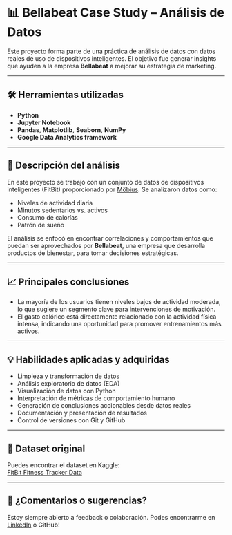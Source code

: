 # 📊 Bellabeat Case Study – Análisis de Datos

Este proyecto forma parte de una práctica de análisis de datos con datos reales de uso de dispositivos inteligentes. El objetivo fue generar insights que ayuden a la empresa **Bellabeat** a mejorar su estrategia de marketing.

---

## 🛠️ Herramientas utilizadas

- **Python**  
- **Jupyter Notebook**  
- **Pandas**, **Matplotlib**, **Seaborn**, **NumPy**
- **Google Data Analytics framework**  

---

## 📌 Descripción del análisis

En este proyecto se trabajó con un conjunto de datos de dispositivos inteligentes (FitBit) proporcionado por [Möbius](https://www.kaggle.com/datasets/arashnic/fitbit). Se analizaron datos como:

- Niveles de actividad diaria
- Minutos sedentarios vs. activos
- Consumo de calorías
- Patrón de sueño

El análisis se enfocó en encontrar correlaciones y comportamientos que puedan ser aprovechados por **Bellabeat**, una empresa que desarrolla productos de bienestar, para tomar decisiones estratégicas.

---

## 📈 Principales conclusiones

- La mayoría de los usuarios tienen niveles bajos de actividad moderada, lo que sugiere un segmento clave para intervenciones de motivación.
- El gasto calórico está directamente relacionado con la actividad física intensa, indicando una oportunidad para promover entrenamientos más activos.

---

## 💡 Habilidades aplicadas y adquiridas

- Limpieza y transformación de datos
- Análisis exploratorio de datos (EDA)
- Visualización de datos con Python
- Interpretación de métricas de comportamiento humano
- Generación de conclusiones accionables desde datos reales
- Documentación y presentación de resultados
- Control de versiones con Git y GitHub

---

## 🔗 Dataset original

Puedes encontrar el dataset en Kaggle:  
[FitBit Fitness Tracker Data](https://www.kaggle.com/datasets/arashnic/fitbit)

---

## 💬 ¿Comentarios o sugerencias?

Estoy siempre abierto a feedback o colaboración. Podes encontrarme en [LinkedIn](https://www.linkedin.com/in/francisco-asensio-1768a3208) o GitHub!
